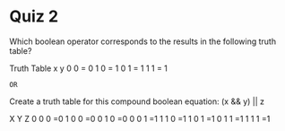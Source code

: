 # Quiz 2

Which boolean operator corresponds to the results in the following truth table?

Truth Table
x y
0 0 = 0
1 0 = 1
0 1 = 1
1 1 = 1

    OR

Create a truth table for this compound boolean equation:
(x && y) || z

X Y Z
0 0 0 =0
1 0 0 =0
0 1 0 =0
0 0 1 =1
1 1 0 =1
1 0 1 =1
0 1 1 =1
1 1 1 =1
